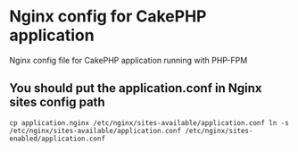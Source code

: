 # Nginx config for CakePHP application 
Nginx config file for CakePHP application running with PHP-FPM

## You should put the application.conf in Nginx sites config path
``
cp application.nginx /etc/nginx/sites-available/application.conf
ln -s /etc/nginx/sites-available/application.conf /etc/nginx/sites-enabled/application.conf
``
